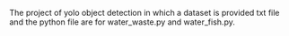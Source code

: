 The project of yolo object detection in which a dataset is provided txt file and the python file are for water_waste.py and water_fish.py.
